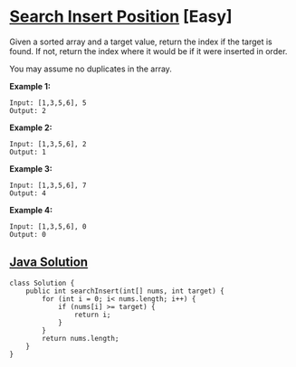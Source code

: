 # [Search Insert Position](https://leetcode.com/problems/search-insert-position/description/) [Easy]

Given a sorted array and a target value, return the index if the target is found. If not, return the index where it would be if it were inserted in order.

You may assume no duplicates in the array.

**Example 1:**
```
Input: [1,3,5,6], 5
Output: 2
```
**Example 2:**
```
Input: [1,3,5,6], 2
Output: 1
```
**Example 3:**
```
Input: [1,3,5,6], 7
Output: 4
```
**Example 4:**
```
Input: [1,3,5,6], 0
Output: 0
```

## [Java Solution](https://leetcode.com/submissions/detail/140178759/)
```
class Solution {
    public int searchInsert(int[] nums, int target) {
        for (int i = 0; i< nums.length; i++) {
            if (nums[i] >= target) {
                return i;
            }
        }
        return nums.length;
    }
}
```
